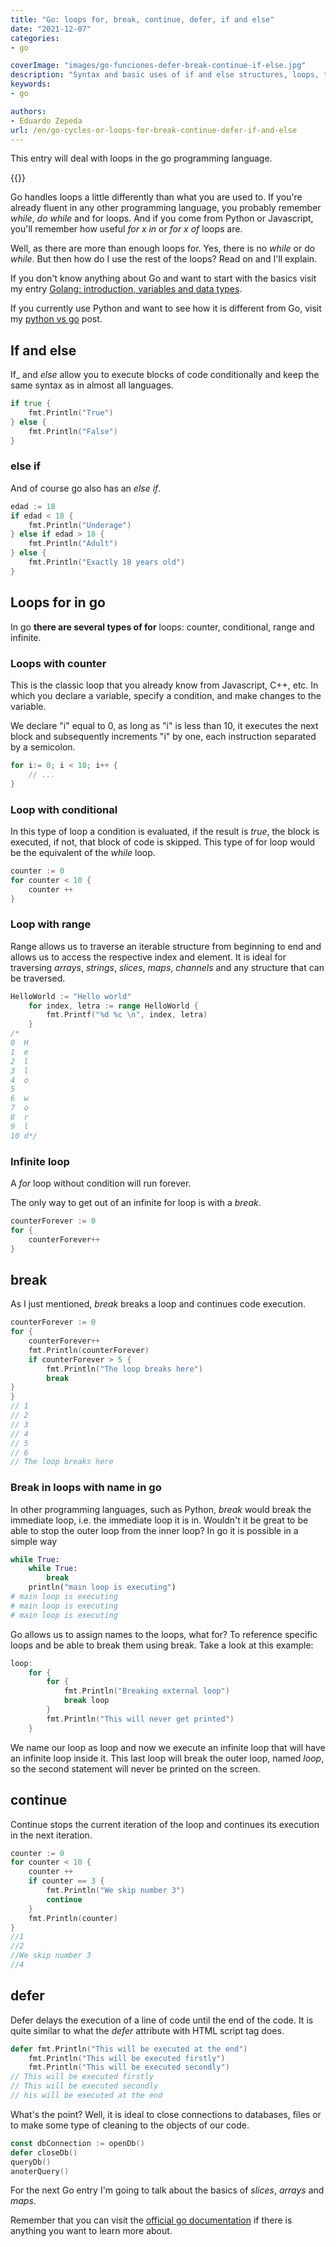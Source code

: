```yaml
---
title: "Go: loops for, break, continue, defer, if and else"
date: "2021-12-07"
categories:
- go

coverImage: "images/go-funciones-defer-break-continue-if-else.jpg"
description: "Syntax and basic uses of if and else structures, loops, their types, break, continue and defer in the go programming language."
keywords:
- go

authors:
- Eduardo Zepeda
url: /en/go-cycles-or-loops-for-break-continue-defer-if-and-else
---
```


This entry will deal with loops in the go programming language.

{{<box link="/en/pages/go-programming-language-tutorial/" image="https://res.cloudinary.com/dwrscezd2/image/upload/v1717959563/Go_gopher_favicon_uzxa20.svg" type="info" message="Hey! did you know that I wrote a completely Free Go programming language tutorial?, you can find it directly in the top menu bar or clicking this box.">}}

Go handles loops a little differently than what you are used to. If you're already fluent in any other programming language, you probably remember _while_, _do while_ and for loops. And if you come from Python or Javascript, you'll remember how useful _for x in_ or _for x of_ loops are.

Well, as there are more than enough loops for. Yes, there is no _while_ or do _while_. But then how do I use the rest of the loops? Read on and I'll explain.

If you don't know anything about Go and want to start with the basics visit my entry [Golang: introduction, variables and data types](/en/go-programming-language-introduction-to-variables-and-data-types/).

If you currently use Python and want to see how it is different from Go, visit my [python vs go](/en/python-vs-go-go-which-is-the-best-programming-language/) post.

## If and else

If_ and _else_ allow you to execute blocks of code conditionally and keep the same syntax as in almost all languages.

```go
if true {
    fmt.Println("True")
} else {
    fmt.Println("False")
}
```

### else if

And of course go also has an _else if_.

```go
edad := 18
if edad < 18 {
    fmt.Println("Underage")
} else if edad > 18 {
    fmt.Println("Adult")
} else {
    fmt.Println("Exactly 18 years old")
}
```

## Loops for in go

In go **there are several types of for** loops: counter, conditional, range and infinite.

### Loops with counter

This is the classic loop that you already know from Javascript, C++, etc. In which you declare a variable, specify a condition, and make changes to the variable.

We declare "i" equal to 0, as long as "i" is less than 10, it executes the next block and subsequently increments "i" by one, each instruction separated by a semicolon.

```go
for i:= 0; i < 10; i++ {
    // ...
}
```

### Loop with conditional

In this type of loop a condition is evaluated, if the result is _true_, the block is executed, if not, that block of code is skipped. This type of for loop would be the equivalent of the _while_ loop.

```go
counter := 0
for counter < 10 {
    counter ++
}
```

### Loop with range

Range allows us to traverse an iterable structure from beginning to end and allows us to access the respective index and element. It is ideal for traversing _arrays_, _strings_, _slices_, _maps_, _channels_ and any structure that can be traversed.

```go
HelloWorld := "Hello world"
    for index, letra := range HelloWorld {
    	fmt.Printf("%d %c \n", index, letra)
    }
/*
0  H 
1  e 
2  l 
3  l 
4  o  
5   
6  w 
7  o 
8  r 
9  l
10 d*/
```

### Infinite loop

A _for_ loop without condition will run forever.

The only way to get out of an infinite for loop is with a _break_.

```go
counterForever := 0
for {
    counterForever++
}
```

## break

As I just mentioned, _break_ breaks a loop and continues code execution.

```go
counterForever := 0
for {
    counterForever++
    fmt.Println(counterForever)
    if counterForever > 5 {
        fmt.Println("The loop breaks here")
        break
}
}
// 1
// 2
// 3
// 4
// 5
// 6
// The loop breaks here
```

### Break in loops with name in go

In other programming languages, such as Python, _break_ would break the immediate loop, i.e. the immediate loop it is in. Wouldn't it be great to be able to stop the outer loop from the inner loop? In go it is possible in a simple way

```python
while True:
    while True:
        break
    println("main loop is executing")
# main loop is executing
# main loop is executing
# main loop is executing
```

Go allows us to assign names to the loops, what for? To reference specific loops and be able to break them using break. Take a look at this example:

```go
loop:
    for {
    	for {
    		fmt.Println("Breaking external loop")
    		break loop
    	}
    	fmt.Println("This will never get printed")
    }
```

We name our loop as loop and now we execute an infinite loop that will have an infinite loop inside it. This last loop will break the outer loop, named _loop_, so the second statement will never be printed on the screen.

## continue

Continue stops the current iteration of the loop and continues its execution in the next iteration.

```go
counter := 0
for counter < 10 {
    counter ++
    if counter == 3 {
        fmt.Println("We skip number 3")
        continue
    }
    fmt.Println(counter)
}
//1
//2
//We skip number 3
//4
```

## defer

Defer delays the execution of a line of code until the end of the code. It is quite similar to what the _defer_ attribute with HTML script tag does.

```go
defer fmt.Println("This will be executed at the end")
    fmt.Println("This will be executed firstly")
    fmt.Println("This will be executed secondly")
// This will be executed firstly
// This will be executed secondly
// his will be executed at the end
```

What's the point? Well, it is ideal to close connections to databases, files or to make some type of cleaning to the objects of our code.

```go
const dbConnection := openDb()
defer closeDb()
queryDb()
anoterQuery()
```

For the next Go entry I'm going to talk about the basics of _slices_, _arrays_ and _maps_.

Remember that you can visit the [official go documentation](https://go.dev/doc/) if there is anything you want to learn more about.